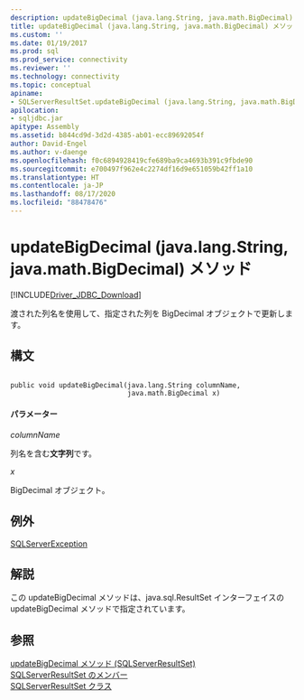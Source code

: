 ```yaml
---
description: updateBigDecimal (java.lang.String, java.math.BigDecimal) メソッド
title: updateBigDecimal (java.lang.String, java.math.BigDecimal) メソッド | Microsoft Docs
ms.custom: ''
ms.date: 01/19/2017
ms.prod: sql
ms.prod_service: connectivity
ms.reviewer: ''
ms.technology: connectivity
ms.topic: conceptual
apiname:
- SQLServerResultSet.updateBigDecimal (java.lang.String, java.math.BigDecimal)
apilocation:
- sqljdbc.jar
apitype: Assembly
ms.assetid: b844cd9d-3d2d-4385-ab01-ecc89692054f
author: David-Engel
ms.author: v-daenge
ms.openlocfilehash: f0c6894928419cfe689ba9ca4693b391c9fbde90
ms.sourcegitcommit: e700497f962e4c2274df16d9e651059b42ff1a10
ms.translationtype: HT
ms.contentlocale: ja-JP
ms.lasthandoff: 08/17/2020
ms.locfileid: "88478476"
---
```

# <a name="updatebigdecimal-method-javalangstring-javamathbigdecimal"></a>updateBigDecimal (java.lang.String, java.math.BigDecimal) メソッド
[!INCLUDE[Driver_JDBC_Download](../../../includes/driver_jdbc_download.md)]

  渡された列名を使用して、指定された列を BigDecimal オブジェクトで更新します。  
  
## <a name="syntax"></a>構文  
  
```  
  
public void updateBigDecimal(java.lang.String columnName,  
                             java.math.BigDecimal x)  
```  
  
#### <a name="parameters"></a>パラメーター  
 *columnName*  
  
 列名を含む**文字列**です。  
  
 *x*  
  
 BigDecimal オブジェクト。  
  
## <a name="exceptions"></a>例外  
 [SQLServerException](../../../connect/jdbc/reference/sqlserverexception-class.md)  
  
## <a name="remarks"></a>解説  
 この updateBigDecimal メソッドは、java.sql.ResultSet インターフェイスの updateBigDecimal メソッドで指定されています。  
  
## <a name="see-also"></a>参照  
 [updateBigDecimal メソッド &#40;SQLServerResultSet&#41;](../../../connect/jdbc/reference/updatebigdecimal-method-sqlserverresultset.md)   
 [SQLServerResultSet のメンバー](../../../connect/jdbc/reference/sqlserverresultset-members.md)   
 [SQLServerResultSet クラス](../../../connect/jdbc/reference/sqlserverresultset-class.md)  
  
  
